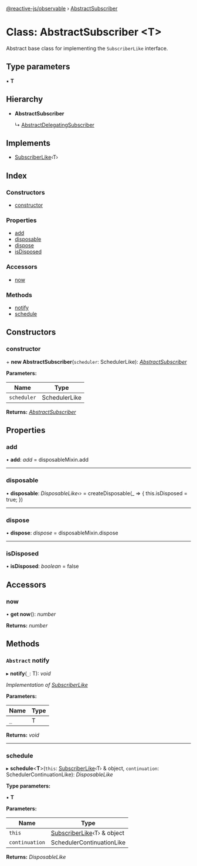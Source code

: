 [@reactive-js/observable](../README.md) › [AbstractSubscriber](abstractsubscriber.md)

# Class: AbstractSubscriber <**T**>

Abstract base class for implementing the `SubscriberLike` interface.

## Type parameters

▪ **T**

## Hierarchy

* **AbstractSubscriber**

  ↳ [AbstractDelegatingSubscriber](abstractdelegatingsubscriber.md)

## Implements

* [SubscriberLike](../interfaces/subscriberlike.md)‹T›

## Index

### Constructors

* [constructor](abstractsubscriber.md#constructor)

### Properties

* [add](abstractsubscriber.md#add)
* [disposable](abstractsubscriber.md#disposable)
* [dispose](abstractsubscriber.md#dispose)
* [isDisposed](abstractsubscriber.md#isdisposed)

### Accessors

* [now](abstractsubscriber.md#now)

### Methods

* [notify](abstractsubscriber.md#abstract-notify)
* [schedule](abstractsubscriber.md#schedule)

## Constructors

###  constructor

\+ **new AbstractSubscriber**(`scheduler`: SchedulerLike): *[AbstractSubscriber](abstractsubscriber.md)*

**Parameters:**

Name | Type |
------ | ------ |
`scheduler` | SchedulerLike |

**Returns:** *[AbstractSubscriber](abstractsubscriber.md)*

## Properties

###  add

• **add**: *add* =  disposableMixin.add

___

###  disposable

• **disposable**: *DisposableLike‹›* =  createDisposable(_ => {
    this.isDisposed = true;
  })

___

###  dispose

• **dispose**: *dispose* =  disposableMixin.dispose

___

###  isDisposed

• **isDisposed**: *boolean* = false

## Accessors

###  now

• **get now**(): *number*

**Returns:** *number*

## Methods

### `Abstract` notify

▸ **notify**(`_`: T): *void*

*Implementation of [SubscriberLike](../interfaces/subscriberlike.md)*

**Parameters:**

Name | Type |
------ | ------ |
`_` | T |

**Returns:** *void*

___

###  schedule

▸ **schedule**<**T**>(`this`: [SubscriberLike](../interfaces/subscriberlike.md)‹T› & object, `continuation`: SchedulerContinuationLike): *DisposableLike*

**Type parameters:**

▪ **T**

**Parameters:**

Name | Type |
------ | ------ |
`this` | [SubscriberLike](../interfaces/subscriberlike.md)‹T› & object |
`continuation` | SchedulerContinuationLike |

**Returns:** *DisposableLike*
